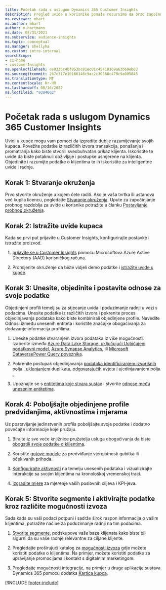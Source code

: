 ```yaml
---
title: Početak rada s uslugom Dynamics 365 Customer Insights
description: Pregled uvida u korisnike pomaže resursima da brzo započnu.
ms.reviewer: mhart
ms.author: mhart
author: m-hartmann
ms.date: 08/31/2021
ms.subservice: audience-insights
ms.topic: conceptual
ms.manager: shellyha
ms.custom: intro-internal
searchScope:
- ci-home
- customerInsights
ms.openlocfilehash: ce0336c4bf853bc81ec01c45410169a63b69eb03
ms.sourcegitcommit: 267c317e10166146c9ac2c30560c479c9a005845
ms.translationtype: MT
ms.contentlocale: hr-HR
ms.lasthandoff: 08/16/2022
ms.locfileid: "9304602"
---
```

# <a name="get-started-with-dynamics-365-customer-insights"></a>Početak rada s uslugom Dynamics 365 Customer Insights

Uvidi u kupce mogu vam pomoći da izgradite dublje razumijevanje svojih kupaca. Povežite podatke iz različitih izvora transakcija, ponašanja i promatranja kako biste stvorili sveobuhvatan prikaz klijenta. Iskoristite te uvide da biste potaknuli doživljaje i postupke usmjerene na klijenta. Objedinite i razumijte podatke o klijentima te ih iskoristite za inteligentne uvide i radnje.

## <a name="step-1-create-an-environment"></a>Korak 1: Stvaranje okruženja

Prvo stvorite okruženje u kojem ćete raditi. Ako je vaša tvrtka ili ustanova već kupila licencu, pogledajte [Stvaranje okruženja](create-environment.md). Upute za započinjanje probnog razdoblja za uvide u korisnike potražite u članku [Postavljanje probnog okruženja](trial-signup.md).

## <a name="step-2-explore-customer-insights"></a>Korak 2: Istražite uvide kupaca

Kada se prvi put prijavite u Customer Insights, konfigurirajte postavke i istražite proizvod.

1. [prijavite se u Customer Insights](https://home.ci.ai.dynamics.com) pomoću Microsoftova Azure Active Directory (AAD) korisničkog računa.

1. Promijenite okruženje da biste vidjeli demo podatke i [istražite uvide u kupce](home.md).

## <a name="step-3-ingest-unify-and-set-up-relationships-for-your-data"></a>Korak 3: Unesite, objedinite i postavite odnose za svoje podatke

Objedinjeni profili temelj su za stjecanje uvida i poduzimanje radnji u vezi s podacima. Unesite podatke iz različitih izvora i pokrenite proces objedinjavanja podataka kako biste kombinirali objedinjene profile. Navedite Odnosi između unesenih entiteta i koristite značajke obogaćivanja za dodavanje informacija profilima.

1. Unesite podatke stvaranjem izvora podataka iz više mogućnosti. Izaberite između [Azure Data Lake Storage, uključujući Uobičajeni podatkovni model](connect-common-data-model.md), [Azure Synapse Analytics](connect-synapse.md), ili [Microsoft Dataverse](connect-dataverse-managed-lake.md)[Power Query poveznika](connect-power-query.md).

1. Pokrenite postupak objedinjavanja [podataka identificiranjem izvorišnih](data-unification.md) polja [, uklanjanjem](map-entities.md) duplikata, [odgovarajućih](remove-duplicates.md) uvjeta [i](match-entities.md) ujedinjavanjem polja [.](merge-entities.md)

1. Upoznajte se s [entitetima koje stvara sustav](entities.md) i stvorite [odnose među unesenim entitetima](relationships.md).

## <a name="step-4-enhance-unified-profiles-with-predictions-activities-and-measures"></a>Korak 4: Poboljšajte objedinjene profile predviđanjima, aktivnostima i mjerama

Uz postavljanje jedinstvenih profila poboljšajte svoje podatke i dodatno povećajte informacije koje pružaju.

1. Birajte iz sve veće knjižnice pružatelja usluga obogaćivanja da biste [obogatili svoje podatke o klijentima](enrichment-hub.md).

1. Koristite [gotove modele](predictions-overview.md) za predviđanje vjerojatnosti gubitka ili očekivanih prihoda.

1. [Konfigurirajte aktivnosti](activities.md) na temelju unesenih podataka i vizualizirajte interakcije sa svojim klijentima na kronološkoj vremenskoj traci.

1. [Izgradite mjere](measures.md) za mjerenje vaših poslovnih ciljeva i KPI-jeva.

## <a name="step-5-create-segments-and-activate-data-through-various-export-options"></a>Korak 5: Stvorite segmente i aktivirajte podatke kroz različite mogućnosti izvoza

Sada kada su vaši podaci potpuni i sadrže širok raspon informacija o vašim klijentima, potražite načine za poduzimanje radnji na tim podacima.

1. [Stvorite segmente](segments.md), podskupove vaše baze klijenata kako biste bili sigurni da su vaše radnje relevantne za ciljane klijente.

1. Pregledajte proširujući katalog za [mogućnosti izvoza](export-destinations.md) gdje možete koristiti podatke o klijentima. Na primjer, možete koristiti podatke za upravljanje promocijama i kontakt s digitalnim marketingom.

1. Pregledajte mogućnosti integracije, na primjer u druge aplikacije sustava Dynamics 365 pomoću dodatka [Kartica kupca](customer-card-add-in.md).  


[!INCLUDE [footer-include](includes/footer-banner.md)]
